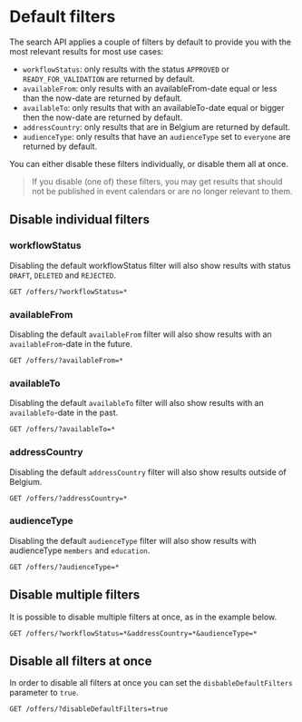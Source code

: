 # Default filters

The search API applies a couple of filters by default to provide you with the most relevant results for most use cases:

-   `workflowStatus`: only results with the status `APPROVED` or `READY_FOR_VALIDATION` are returned by default.
-   `availableFrom`: only results with an availableFrom-date equal or less than the now-date are returned by default.
-   `availableTo`: only results that with an availableTo-date equal or bigger then the now-date are returned by default.
-   `addressCountry`: only results that are in Belgium are returned by default.
-   `audienceType`: only results that have an `audienceType` set to `everyone` are returned by default.

You can either disable these filters individually, or disable them all at once.

<!-- theme: info -->

> If you disable (one of) these filters, you may get results that should not be published in event calendars or are no longer relevant to them.

## Disable individual filters
### workflowStatus
Disabling the default workflowStatus filter will also show results with status `DRAFT`, `DELETED` and `REJECTED`.

```
GET /offers/?workflowStatus=*
```

### availableFrom
Disabling the default `availableFrom` filter will also show results with an `availableFrom`-date in the future. 

```
GET /offers/?availableFrom=*
```

### availableTo
Disabling the default `availableTo` filter will also show results with an `availableTo`-date in the past. 

```
GET /offers/?availableTo=*
```

### addressCountry
Disabling the default `addressCountry` filter will also show results outside of Belgium.
```
GET /offers/?addressCountry=*
```

### audienceType
Disabling the default `audienceType` filter will also show results with audienceType `members` and `education`.
```
GET /offers/?audienceType=*
```

## Disable multiple filters
It is possible to disable multiple filters at once, as in the example below.

```
GET /offers/?workflowStatus=*&addressCountry=*&audienceType=*
```

## Disable all filters at once
In order to disable all filters at once you can set the `disbableDefaultFilters` parameter to `true`.
```
GET /offers/?disableDefaultFilters=true
```

